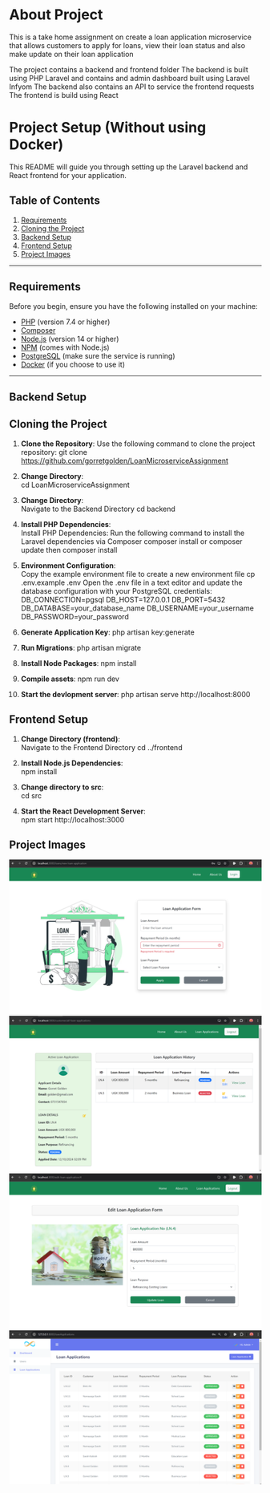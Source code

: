 # About Project
This is a take home assignment on create a loan application microservice that allows
customers to apply for loans, view their loan status and also make update on their
loan application

The project contains a backend and frontend folder
The backend is built using PHP Laravel and contains and admin dashboard built using Laravel Infyom
The backend also contains an API to service the frontend requests
The frontend is build using React

# Project Setup (Without using Docker)

This README will guide you through setting up the Laravel backend and React frontend for your application.

## Table of Contents

1. [Requirements](#requirements)
2. [Cloning the Project](#cloning-the-project)
3. [Backend Setup](#backend-setup)
4. [Frontend Setup](#frontend-setup)
5. [Project Images](#project-images)
---

## Requirements

Before you begin, ensure you have the following installed on your machine:

- [PHP](https://www.php.net/downloads) (version 7.4 or higher)
- [Composer](https://getcomposer.org/download/)
- [Node.js](https://nodejs.org/en/download/) (version 14 or higher)
- [NPM](https://www.npmjs.com/get-npm) (comes with Node.js)
- [PostgreSQL](https://www.postgresql.org/download/) (make sure the service is running)
- [Docker](https://www.docker.com/products/docker-desktop) (if you choose to use it)

---

## Backend Setup
## Cloning the Project

1. **Clone the Repository**:
   Use the following command to clone the project repository:
   git clone https://github.com/gorretgolden/LoanMicroserviceAssignment


2. **Change Directory**:  
   cd LoanMicroserviceAssignment

3. **Change Directory**:  
   Navigate to the Backend Directory
   cd backend

4. **Install PHP Dependencies**:  
   Install PHP Dependencies: Run the following command to install the Laravel dependencies via Composer
   composer install 
   or composer update then composer install

5. **Environment Configuration**:  
   Copy the example environment file to create a new environment file
   cp .env.example .env
   Open the .env file in a text editor and update the database configuration with your PostgreSQL credentials:
   DB_CONNECTION=pgsql
   DB_HOST=127.0.0.1
   DB_PORT=5432
   DB_DATABASE=your_database_name
   DB_USERNAME=your_username
   DB_PASSWORD=your_password

6. **Generate Application Key**: 
   php artisan key:generate

7. **Run Migrations**: 
   php artisan migrate

8. **Install Node Packages**: 
   npm install 

9. **Compile assets**: 
   npm run dev
  
10. **Start the devlopment server**: 
   php artisan serve
   http://localhost:8000
   

## Frontend Setup

1. **Change Directory (frontend)**:  
   Navigate to the Frontend Directory
   cd ../frontend

2. **Install Node.js Dependencies**:  
   npm install

3. **Change directory to src**:  
   cd src
 
4. **Start the React Development Server**:  
   npm start
   http://localhost:3000  



## Project Images
![Loan Application Form](./images/loan-application-form.png)
![View Loan Applications](./images/view-loan-applications.png)
![Edit Loan Application](./images/edit-loan-application.png)
![Loan Applications Admin](./images/loan-applications-admin.png)
